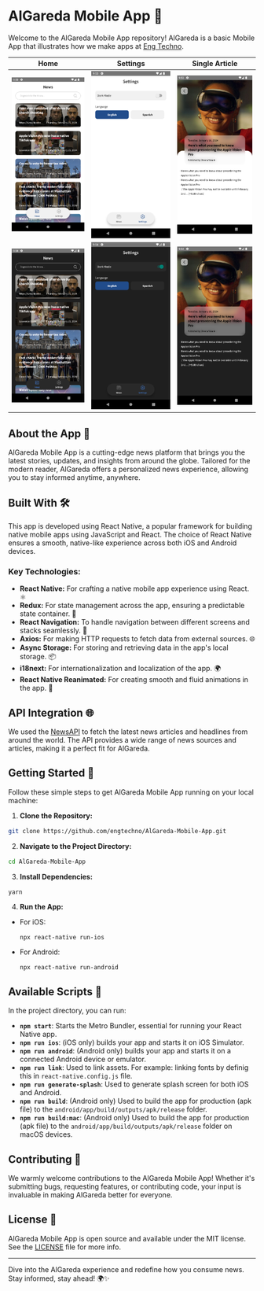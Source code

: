 # AlGareda Mobile App 🌟

Welcome to the AlGareda Mobile App repository! AlGareda is a basic Mobile App that illustrates how we make apps at [Eng Techno](https://engtechnos.com/).



Home | Settings | Single Article
--- | --- | ---
![Home-Light](https://github.com/engtechno/AlGareda-Mobile-App/blob/main/screenshots/Home-Light.png?raw=true)  | ![Settings-Light](https://github.com/engtechno/AlGareda-Mobile-App/blob/main/screenshots/Settings-Light.png?raw=true) | ![Single-Light](https://github.com/engtechno/AlGareda-Mobile-App/blob/main/screenshots/Single-Light.png?raw=true)
![Home-Dark](https://github.com/engtechno/AlGareda-Mobile-App/blob/main/screenshots/Home-Dark.png?raw=true)  | ![Settings-Dark](https://github.com/engtechno/AlGareda-Mobile-App/blob/main/screenshots/Settings-Dark.png?raw=true) | ![Single-Dark](https://github.com/engtechno/AlGareda-Mobile-App/blob/main/screenshots/Single-Dark.png?raw=true)

## About the App 📱

AlGareda Mobile App is a cutting-edge news platform that brings you the latest stories, updates, and insights from around the globe. Tailored for the modern reader, AlGareda offers a personalized news experience, allowing you to stay informed anytime, anywhere.

## Built With 🛠️

This app is developed using React Native, a popular framework for building native mobile apps using JavaScript and React. The choice of React Native ensures a smooth, native-like experience across both iOS and Android devices.

### Key Technologies:

- **React Native:** For crafting a native mobile app experience using React. ⚛️
- **Redux:** For state management across the app, ensuring a predictable state container. 🔄
- **React Navigation:** To handle navigation between different screens and stacks seamlessly. 🚀
- **Axios:** For making HTTP requests to fetch data from external sources. 🌐
- **Async Storage:** For storing and retrieving data in the app's local storage. 📦
- **i18next:** For internationalization and localization of the app. 🌍
- **React Native Reanimated:** For creating smooth and fluid animations in the app. 🎨

## API Integration 🌐

We used the [NewsAPI](https://newsapi.org/) to fetch the latest news articles and headlines from around the world. The API provides a wide range of news sources and articles, making it a perfect fit for AlGareda.

## Getting Started 🚀

Follow these simple steps to get AlGareda Mobile App running on your local machine:

1. **Clone the Repository:**

```sh
git clone https://github.com/engtechno/AlGareda-Mobile-App.git
```

2. **Navigate to the Project Directory:**

```sh
cd AlGareda-Mobile-App
```

3. **Install Dependencies:**

```sh
yarn
```

4. **Run the App:**

- For iOS:
  ```
  npx react-native run-ios
  ```
- For Android:
  ```
  npx react-native run-android
  ```

## Available Scripts 📜

In the project directory, you can run:

- **`npm start`**: Starts the Metro Bundler, essential for running your React Native app.
- **`npm run ios`**: (iOS only) builds your app and starts it on iOS Simulator.
- **`npm run android`**: (Android only) builds your app and starts it on a connected Android device or emulator.
- **`npm run link`**: Used to link assets. For example: linking fonts by definig this in `react-native.config.js` file.
- **`npm run generate-splash`**: Used to generate splash screen for both iOS and Android.
- **`npm run build`**: (Android only) Used to build the app for production (apk file) to the `android/app/build/outputs/apk/release` folder.
- **`npm run build:mac`**: (Android only) Used to build the app for production (apk file) to the `android/app/build/outputs/apk/release` folder on macOS devices.

## Contributing 🤝

We warmly welcome contributions to the AlGareda Mobile App! Whether it's submitting bugs, requesting features, or contributing code, your input is invaluable in making AlGareda better for everyone.

## License 📄

AlGareda Mobile App is open source and available under the MIT license. See the [LICENSE](LICENSE) file for more info.

---

Dive into the AlGareda experience and redefine how you consume news. Stay informed, stay ahead! 🌍✨
